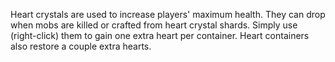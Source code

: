 Heart crystals are used to increase players' maximum health. They can drop when mobs are killed or crafted from heart crystal shards. Simply use (right-click) them to gain one extra heart per container. Heart containers also restore a couple extra hearts.